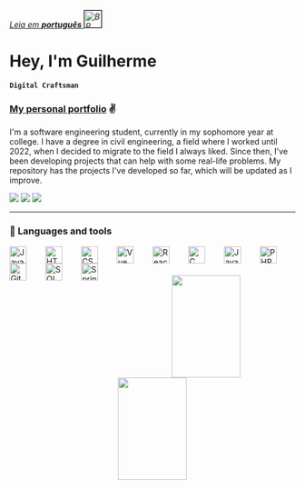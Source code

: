 _[Leia em **português** <img alt="BR Flag" width="30px" style = "border:1px solid black;" src="https://upload.wikimedia.org/wikipedia/commons/0/05/Flag_of_Brazil.svg">](https://github.com/guilhermelcosta/guilhermelcosta/blob/main/traducoes/README_ptbr.md)_

# Hey, I'm Guilherme

**`Digital Craftsman`**

### [My personal portfolio](https://guilhermecosta.vercel.app/) ✌️

I'm a software engineering student, currently in my sophomore year at college. I have a degree in civil engineering, a field where I worked until 2022, when I decided to migrate to the field I always liked. Since then, I've been developing projects that can help with some real-life problems. My repository has the projects I've developed so far, which will be updated as I improve.

<!-- Cards de contato -->
<div align="left">
  <a href = "mailto:guilhermeldcosta@gmail.com"><img src="https://img.shields.io/badge/-Gmail-%23333?style=for-the-badge&logo=gmail&logoColor=white" target="_blank"></a>
  <a href="https://www.linkedin.com/in/guilhermeldcosta/" target="_blank"><img src="https://img.shields.io/badge/-LinkedIn-%230077B5?style=for-the-badge&logo=linkedin&logoColor=white" target="_blank"></a>
  <a href="https://wa.me/5531988173688" target="_blank"><img src="https://img.shields.io/badge/WhatsApp-25D366?style=for-the-badge&logo=whatsapp&logoColor=white" target="_blank"></a>
</div>

---

### 🧰 Languages and tools

<!-- Link para badges https://devicon.dev/ -->
<div style="display:inline_block">
  <img align="left" title="Javascript" alt="Javascript" width="30px" style="padding-right:30px;" src="https://cdn.jsdelivr.net/gh/devicons/devicon/icons/javascript/javascript-original.svg">
  <img align="left" title="HTML" alt="HTML" width="30px" style="padding-right:30px;" src="https://cdn.jsdelivr.net/gh/devicons/devicon/icons/html5/html5-original.svg">
  <img align="left" title="CSS" alt="CSS" width="30px" style="padding-right:30px;" src="https://cdn.jsdelivr.net/gh/devicons/devicon/icons/css3/css3-original.svg">
  <img align="left" title="Vue Js" alt="Vue Js" width="30px" style="padding-right:30px;" src="https://cdn.jsdelivr.net/gh/devicons/devicon/icons/vuejs/vuejs-original.svg">
  <img align="left" title="React" alt="React" width="30px" style="padding-right:30px;" src="https://cdn.jsdelivr.net/gh/devicons/devicon/icons/react/react-original.svg">
  <img align="left" title="C" alt="C" width="30px" style="padding-right:30px;" src="https://cdn.jsdelivr.net/gh/devicons/devicon/icons/c/c-original.svg">
  <img align="left" title="Java" alt="Java" width="30px" style="padding-right:30px;" src="https://cdn.jsdelivr.net/gh/devicons/devicon/icons/java/java-original.svg">
  <img align="left" title="PHP" alt="PHP" width="30px" style="padding-right:30px;" src="https://cdn.jsdelivr.net/gh/devicons/devicon/icons/php/php-original.svg">
  <img align="left" title="Git" alt="Git" width="30px" style="padding-right:30px;" src="https://cdn.jsdelivr.net/gh/devicons/devicon/icons/git/git-original.svg">
  <img align="left" title="MySQL" alt="SQL" width="30px" style="padding-right:30px;" src="https://cdn.jsdelivr.net/gh/devicons/devicon/icons/mysql/mysql-original.svg">
  <img align="left" title="Springboot" alt="Springboot" width="30px" style="padding-right:30px;" src="https://cdn.jsdelivr.net/gh/devicons/devicon/icons/spring/spring-original.svg">
</div>

<div style="display:block" align="center">
  <br>
  <br>
  <br>
  <img width="49%" height="180em" src="https://github-readme-stats-psi-liart.vercel.app/api?username=guilhermelcosta&show_icons=true&theme=ayu-mirage#gh-dark-mode-only&include_all_commits=true&count_private=true#gh-light-mode-only"/>
  <img width="49%" height="180em" src="https://github-readme-stats-psi-liart.vercel.app/api/top-langs/?username=guilhermelcosta&layout=compact&langs_count=4&exclude_repo=Obsidian-Main-Vault,github-readme-stats&theme=ayu-mirage#gh-dark-mode-only#gh-light-mode-only"/>
</div>

